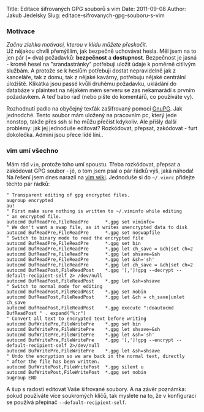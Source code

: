 Title: Editace šifrovaných GPG souborů s vim
Date: 2011-09-08
Author: Jakub Jedelsky
Slug: editace-sifrovanych-gpg-souboru-s-vim

### Motivace

*Začnu zlehka motivací, kterou v klidu můžete přeskočit.*  
Už nějakou chvíli přemýšlím, jak bezpečně uchovávat hesla. Měl jsem na
to jen pár (= dva) požadavků: **bezpečnost** a **dostupnost**.
Bezpečnost je jasná - kromě hesel na "srandastránky" potřebuji uložit
údaje k poměrně citlivým službám. A protože se k heslům potřebuji dostat
nepravidelně jak z kanceláře, tak z domu, tak z nějaké kavárny,
potřebuju nějaké centrální úložiště. Klikátka jsou passé kvůli druhému
požadavku, ukládání do databáze v plaintext na nějakém mém serveru se
zas nekamarádí s prvním požadavkem. A teď babo raď (nebo pište do
komentářů, co používáte vy).

Rozhodnutí padlo na obyčejný texťák zašifrovaný pomocí [GnuPG][]. Jak
jednodché. Tento soubor mám uložený na pracovním pc, který jede nonstop,
takže přes ssh si ho můžu přečíst kdykoliv. Ale přišly další problémy:
jak jej jednoduše editovat? Rozkódovat, přepsat, zakódovat - furt
dokolečka. Admini jsou přece lidé líní..

### vim umí všechno

Mám rád `vim`, protože toho umí spoustu. Třeba rozkódovat, přepsat a
zakódovat GPG soubor - jé, o tom jsem psal o pár řádků výš, jaká náhoda!
Na řešení jsem dnes narazil na [vim wiki][]. Jednoduše si do `~/.vimrc`
přidejte těchto pár řádků:

```vim
" Transparent editing of gpg encrypted files.
augroup encrypted
au!
" First make sure nothing is written to ~/.viminfo while editing
" an encrypted file.
autocmd BufReadPre,FileReadPre      *.gpg set viminfo=
" We don't want a swap file, as it writes unencrypted data to disk
autocmd BufReadPre,FileReadPre      *.gpg set noswapfile
" Switch to binary mode to read the encrypted file
autocmd BufReadPre,FileReadPre      *.gpg set bin
autocmd BufReadPre,FileReadPre      *.gpg let ch_save = &ch|set ch=2
autocmd BufReadPre,FileReadPre      *.gpg let shsave=&sh
autocmd BufReadPre,FileReadPre      *.gpg let &sh='sh'
autocmd BufReadPre,FileReadPre      *.gpg let ch_save = &ch|set ch=2
autocmd BufReadPost,FileReadPost    *.gpg '[,']!gpg --decrypt --default-recipient-self 2> /dev/null
autocmd BufReadPost,FileReadPost    *.gpg let &sh=shsave
" Switch to normal mode for editing
autocmd BufReadPost,FileReadPost    *.gpg set nobin
autocmd BufReadPost,FileReadPost    *.gpg let &ch = ch_save|unlet ch_save
autocmd BufReadPost,FileReadPost    *.gpg execute ":doautocmd BufReadPost " . expand("%:r")
" Convert all text to encrypted text before writing
autocmd BufWritePre,FileWritePre    *.gpg set bin
autocmd BufWritePre,FileWritePre    *.gpg let shsave=&sh
autocmd BufWritePre,FileWritePre    *.gpg let &sh='sh'
autocmd BufWritePre,FileWritePre    *.gpg '[,']!gpg --encrypt --default-recipient-self 2>/dev/null
autocmd BufWritePre,FileWritePre    *.gpg let &sh=shsave
" Undo the encryption so we are back in the normal text, directly
" after the file has been written.
autocmd BufWritePost,FileWritePost  *.gpg silent u
autocmd BufWritePost,FileWritePost  *.gpg set nobin
augroup END
```

A šup s radostí editovat Vaše šifrované soubory. A na závěr poznámka:
pokud používáte více soukromých klíčů, tak myslete na to, že v
konfiguraci se používá přepínač `--default-recipient-self`.

  [GnuPG]: http://cs.wikipedia.org/wiki/GnuPG "GnuPG na Wikipedii"
  [vim wiki]: http://vim.wikia.com/wiki/Edit_gpg_encrypted_files#Related_plugins
    "Edit gpg encrypted files"
